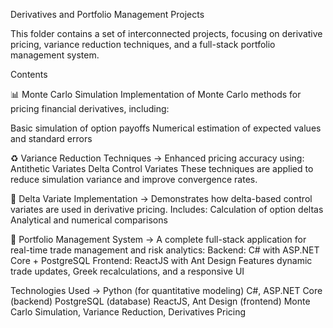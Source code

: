 Derivatives and Portfolio Management Projects

This folder contains a set of interconnected projects, focusing on derivative pricing, variance reduction techniques, and a full-stack portfolio management system.

Contents

📊 Monte Carlo Simulation
Implementation of Monte Carlo methods for pricing financial derivatives, including:

Basic simulation of option payoffs
Numerical estimation of expected values and standard errors

♻️ Variance Reduction Techniques ->
Enhanced pricing accuracy using:
Antithetic Variates
Delta Control Variates
These techniques are applied to reduce simulation variance and improve convergence rates.

🔧 Delta Variate Implementation ->
Demonstrates how delta-based control variates are used in derivative pricing. Includes:
Calculation of option deltas
Analytical and numerical comparisons

🧠 Portfolio Management System ->
A complete full-stack application for real-time trade management and risk analytics:
Backend: C# with ASP.NET Core + PostgreSQL
Frontend: ReactJS with Ant Design
Features dynamic trade updates, Greek recalculations, and a responsive UI

Technologies Used -> 
Python (for quantitative modeling)
C#, ASP.NET Core (backend)
PostgreSQL (database)
ReactJS, Ant Design (frontend)
Monte Carlo Simulation, Variance Reduction, Derivatives Pricing
